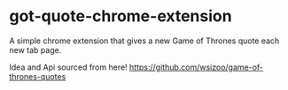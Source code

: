 # got-quote-chrome-extension
A simple chrome extension that gives a new Game of Thrones quote each new tab page.

Idea and Api sourced from here! https://github.com/wsizoo/game-of-thrones-quotes
